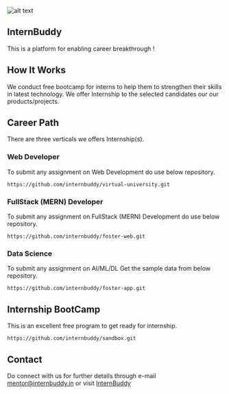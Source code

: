 ![alt text](http://internbuddy.in/images/logo2.png)
## InternBuddy 
This is a platform for enabling career breakthrough !

## How It Works
We conduct free bootcamp for interns to help them to strengthen their skills in latest technology. We offer Internship to the selected candidates our our products/projects. 

## Career Path
There are three verticals we offers Internship(s).

### Web Developer
To submit any assignment on Web Development do use below repository.
```
https://github.com/internbuddy/virtual-university.git
```
### FullStack (MERN) Developer
To submit any assignment on FullStack (MERN) Development do use below repository.
```
https://github.com/internbuddy/foster-web.git
```
### Data Science
To submit any assignment on AI/ML/DL Get the sample  data from below repository.
```
https://github.com/internbuddy/foster-app.git
```
## Internship BootCamp
This is an excellent free program to get ready for internship. 
```
https://github.com/internbuddy/sandbox.git
```
## Contact
Do connect with us for further details through e-mail mentor@internbuddy.in or visit [InternBuddy](https://internbuddy.in/)

